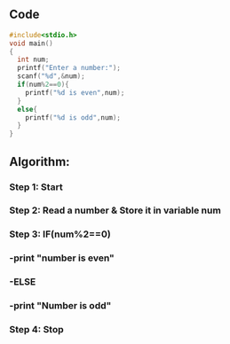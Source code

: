   ## Code

  ```c
 #include<stdio.h>
  void main()
  {
    int num;
    printf("Enter a number:");
    scanf("%d",&num);
    if(num%2==0){
      printf("%d is even",num);
    }
    else{
      printf("%d is odd",num);
    }
  }
  ```
  ## Algorithm:
  
  ### Step 1: Start
  ### Step 2: Read a number & Store it in variable num
  ### Step 3: IF(num%2==0)
  ### -print "number is even"
  ### -ELSE 
  ### -print "Number is odd"
  ### Step 4: Stop
  ```

